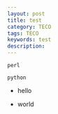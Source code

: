 ```yaml
---
layout: post
title: test
category: TECO
tags: TECO
keywords: test
description: 
---
```



`perl`

`python`


- hello

- world
